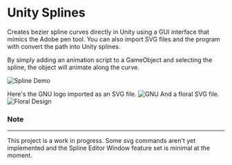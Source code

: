 # Unity Splines

Creates bezier spline curves directly in Unity using a GUI interface that mimics the Adobe pen tool. You 
can also import SVG files and the program with convert the path into Unity splines. <br>

By simply adding an animation script to a GameObject and selecting the spline, the object will animate along the curve.

![Spline Demo](https://raw.githubusercontent.com/Shealynntate/Unity_Splines/master/Images/SplineDemo1.gif)

Here's the GNU logo imported as an SVG file.
![GNU](https://raw.githubusercontent.com/Shealynntate/Unity_Splines/master/Images/GNU_Logo.png)
And a floral SVG file.
![Floral Design](https://raw.githubusercontent.com/Shealynntate/Unity_Splines/master/Images/Floral_Design.png)

### Note
---
This project is a work in progress. Some svg commands aren't yet implemented 
and the Spline Editor Window feature set is minimal at the moment.

